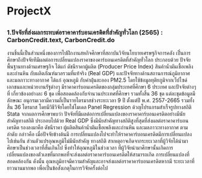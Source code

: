 # ProjectX
## 
### 1.ปัจจัยที่ส่งผลกระทบต่อราคาคาร์บอนเครดิตที่สำคัญทั่วโลก (2565) : CarbonCredit.text, CarbonCredit.do
  งานชิ้นนี้เป็นส่วนหนึ่งของการไปฝึกงานสหกิจศึกษาที่สถาบันวิจัยนโยบายเศรษฐกิจการคลัง เป็๋นการศึกษาถึงปัจจัยทีมีผลต่อการเปลี่ยนแปลงราคาของคาร์บอนเครดิตที่สําคัญทั่วโลก ประกอบด้วย ปัจจัยพื้นฐานทางด้านเศรษฐกิจ ได้แก่ ดัชนีราคาผู้ผลิต (Producer Price Index) สินค้าน้ำมันเชื้อเพลิงและถ่านหิน กับผลิตภัณฑ์มวลรวมที่แท้จริง (Real GDP) และปัจจัยทางด้านสถานการณ์ภูมิอากาศและมลภาวะทางอากาศ ได้แก่ อุณหภูมิ กับค่าฝุ่นละออง PM2.5 โดยใช้ข้อมูลทุติยภูมิจากเว็ปไซด์ เอกชนและหน่วยงานรัฐต่างๆ มีราคาคาร์บอนเครดิตของกลุ่มประเทศที่ศึกษา 6 ประเทศ และปัจจัยต่างๆ ที่ เกี่ยวข้องอย่างละ 6 ชุด เพื่อสอดคล้องกับจำนวนประเทศที่ศึกษา รวมทั้งสิ้น 36 ชุด แต่ละชุดข้อมูลมีลักษณะ อนุกรมเวลามีความถี่เป็นรายไตรมาสช่วงระยะเวลา 9 ปี ตั้งแต่ปี พ.ศ. 2557-2665 รวมทั้งสิ้น 36 ไตรมาส โดยมีวิธีวิจัยโดยใช่โมเดล Panel Regression ด้วญโปรแกรมสำเร็จรูปทางสถิติ Stata จากผลการศึกษาพบว่า ปัจจัยที่มีผลต่อการเปลี่ยนแปลงของราคาคาร์บอนเครดิตอย่างมีนัยสำคัญทางสถิติ ประกอบไปด้วย Real GDP ซึ่งมีนัยสำคัญทางสถิติสูงที่สุดที่ส่งผลต่อราคาคาร์บอนเครดิต รองลงมาคือ ดัชนีราคา ผู้ผลิตสินค้าน้ำมันเชื้อเพลิงและถ่านหิน และมลภาวะทางอากาศ ตามลำดับ กล่าวคือ เมื่อปัจจัยข้างต้นมี การเปลี่ยนแปลงไปจะทำให้ราคาคาร์บอนเครดิตมีการเปลี่ยนแปลงไปเช่นกัน ส่วนตัวแปรอุณหภูมิไม่มีนัยสำคัญ ทางสถิติ สาเหตุอาจเกิดจากระยะเวลาที่ผู้วิจัยได้นำมาศึกษาเป็นช่วงเวลาที่สั้นเกินไป ซึ่งทำให้อุณหภูมิในช่วงเวลา ที่ผู้วิจัยนำมาศึกษานั้นเกิดการเปลี่ยนแปลงของตัวเลขที่มากพอที่จะส่งผลต่อราคาคาร์บอนเครดิตให้สามารถเกิด การเปลี่ยนแปลงที่สอดคล้องกัน ดังนั้น อุณหภูมิอาจมีความสำคัญและอาจส่งผลต่อราคาคาร์บอนเครดิตหากมี ระยะเวลาที่ยาวนานมากพอ เพื่อเป็นข้อสังเกตุในการวิจัยครั้งต่อไป
